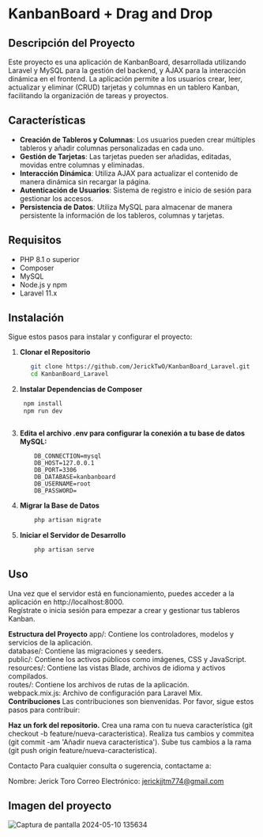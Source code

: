 # KanbanBoard + Drag and Drop

## Descripción del Proyecto

Este proyecto es una aplicación de KanbanBoard, desarrollada utilizando Laravel y MySQL para la gestión del backend, y AJAX para la interacción dinámica en el frontend. La aplicación permite a los usuarios crear, leer, actualizar y eliminar (CRUD) tarjetas y columnas en un tablero Kanban, facilitando la organización de tareas y proyectos.

## Características

- **Creación de Tableros y Columnas**: Los usuarios pueden crear múltiples tableros y añadir columnas personalizadas en cada uno.
- **Gestión de Tarjetas**: Las tarjetas pueden ser añadidas, editadas, movidas entre columnas y eliminadas.
- **Interacción Dinámica**: Utiliza AJAX para actualizar el contenido de manera dinámica sin recargar la página.
- **Autenticación de Usuarios**: Sistema de registro e inicio de sesión para gestionar los accesos.
- **Persistencia de Datos**: Utiliza MySQL para almacenar de manera persistente la información de los tableros, columnas y tarjetas.

## Requisitos

- PHP 8.1 o superior
- Composer
- MySQL
- Node.js y npm
- Laravel 11.x

## Instalación

Sigue estos pasos para instalar y configurar el proyecto:

1. **Clonar el Repositorio**

    ```bash
       git clone https://github.com/JerickTwO/KanbanBoard_Laravel.git
       cd KanbanBoard_Laravel
   
2. **Instalar Dependencias de Composer**

   ```bash
    npm install
    npm run dev



3. **Edita el archivo .env para configurar la conexión a tu base de datos MySQL:**

    ```plaintext
        DB_CONNECTION=mysql
        DB_HOST=127.0.0.1
        DB_PORT=3306
        DB_DATABASE=kanbanboard
        DB_USERNAME=root
        DB_PASSWORD=
    
4. **Migrar la Base de Datos**

    ```bash
        php artisan migrate

5. **Iniciar el Servidor de Desarrollo**

    ```bash
        php artisan serve
## Uso
Una vez que el servidor está en funcionamiento, puedes acceder a la aplicación en http://localhost:8000. 
<br>Regístrate o inicia sesión para empezar a crear y gestionar tus tableros Kanban.

**Estructura del Proyecto**
app/: Contiene los controladores, modelos y servicios de la aplicación.<br>
database/: Contiene las migraciones y seeders.<br>
public/: Contiene los activos públicos como imágenes, CSS y JavaScript.<br>
resources/: Contiene las vistas Blade, archivos de idioma y activos compilados.<br>
routes/: Contiene los archivos de rutas de la aplicación.<br>
webpack.mix.js: Archivo de configuración para Laravel Mix.<br>
**Contribuciones**
Las contribuciones son bienvenidas. Por favor, sigue estos pasos para contribuir:

**Haz un fork del repositorio.**
Crea una rama con tu nueva característica (git checkout -b feature/nueva-caracteristica).
Realiza tus cambios y commitea (git commit -am 'Añadir nueva característica').
Sube tus cambios a la rama (git push origin feature/nueva-caracteristica).

Contacto
Para cualquier consulta o sugerencia, contactame a:

Nombre: Jerick Toro
Correo Electrónico: jerickjjtm774@gmail.com

## Imagen del proyecto
![Captura de pantalla 2024-05-10 135634](https://github.com/JerickTwO/KanbanBoard_Laravel/assets/137414207/20c08ff4-5f1f-4f98-9175-3494c60fd7c2)
